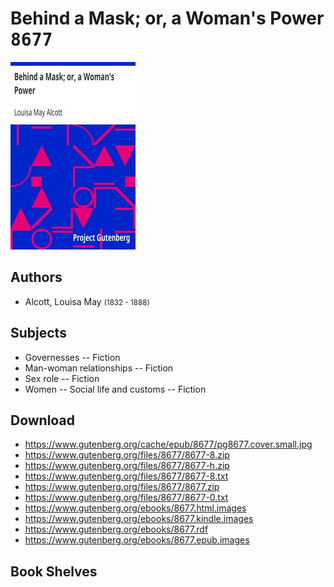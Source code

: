 # Behind a Mask; or, a Woman's Power <kbd>8677</kbd>

![](./cover.medium.jpg "")

## Authors


 - Alcott, Louisa May <small>(1832 - 1888)</small>

## Subjects


 - Governesses -- Fiction
 - Man-woman relationships -- Fiction
 - Sex role -- Fiction
 - Women -- Social life and customs -- Fiction

## Download


 - https://www.gutenberg.org/cache/epub/8677/pg8677.cover.small.jpg
 - https://www.gutenberg.org/files/8677/8677-8.zip
 - https://www.gutenberg.org/files/8677/8677-h.zip
 - https://www.gutenberg.org/files/8677/8677-8.txt
 - https://www.gutenberg.org/files/8677/8677.zip
 - https://www.gutenberg.org/files/8677/8677-0.txt
 - https://www.gutenberg.org/ebooks/8677.html.images
 - https://www.gutenberg.org/ebooks/8677.kindle.images
 - https://www.gutenberg.org/ebooks/8677.rdf
 - https://www.gutenberg.org/ebooks/8677.epub.images

## Book Shelves


